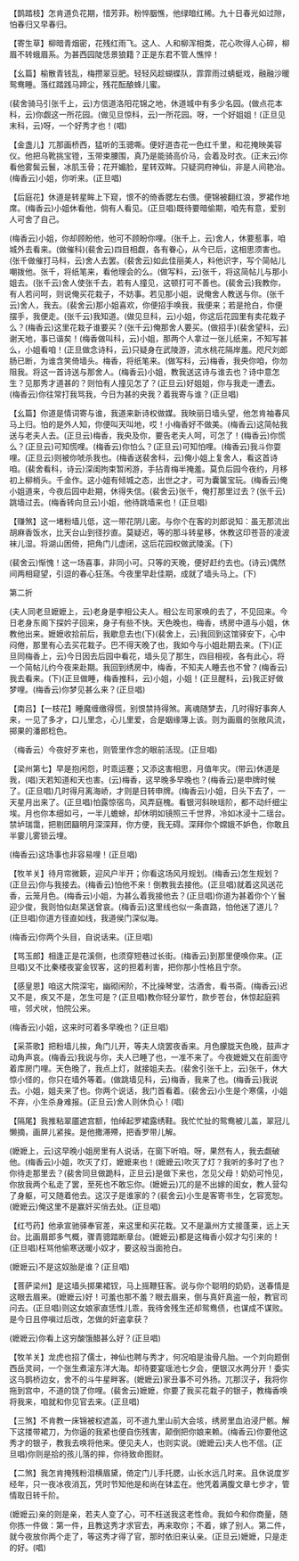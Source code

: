 <!-- { "loadSidebar": true } -->
【鹊踏枝】怎肯道负花期，惜芳菲。粉悴胭憔，他绿暗红稀。九十日春光如过隙，怕春归又早春归。

【寄生草】柳暗青烟密，花残红雨飞。这人、人和柳浑相类，花心吹得人心碎，柳眉不转蛾眉系。为甚西园陡恁景狼籍？正是东君不管人憔悴！

【幺篇】榆散青钱乱，梅攒翠豆肥。轻轻风趁蝴蝶队，霏霏雨过蜻蜓戏，融融沙暖鸳鸯睡。落红踏践马蹄尘，残花酝酿蜂儿蜜。

(裴舍骑马引张千上，云)方信道洛阳花锦之地，休道城中有多少名园。(做点花本科，云)你觑这一所花园。(做见旦惊科，云)一所花园。呀，一个好姐姐！(正旦见末科，云)呀，一个好秀才也！(唱)

【金盏儿】兀那画桥西，猛听的玉骢嘶。便好道杏花一色红千里，和花掩映美容仪。他把乌靴挑宝镫，玉带束腰围，真乃是能骑高价马，会着及时衣。(正末云)你看他雾鬓云鬟，冰肌玉骨；花开媚脸，星转双眸。只疑洞府神仙，非是人间艳冶。(梅香云)小姐，你听来。(正旦唱)

【后庭花】休道是转星眸上下窥，恨不的倚香腮左右偎。便锦被翻红浪，罗裙作地席。(梅香云)小姐休看他，倘有人看见。(正旦唱)既待要暗偷期，咱先有意，爱别人可舍了自己。

(梅香云)小姐，你却顾盼他，他可不顾盼你哩。(张千上，云)舍人，休要惹事，咱城外去看来。(做催科)(裴舍云)四目相觑，各有眷心，从今已后，这相思须害也。(张千做催打马科，云)舍人去罢。(裴舍云)如此佳丽美人，料他识字，写个简帖儿嘲拨他。张千，将纸笔来，看他理会的么。(做写料，云)张千，将这简帖儿与那小姐去。(张千云)舍人使张千去，若有人撞见，这顿打可不善也。(裴舍云)我教你，有人若问呵，则说俺买花栽子，不妨事。若见那小姐，说俺舍人教送与你。(张千云)舍人，我去。(裴舍云)那小姐喜欢，你便招手唤我，我便来；若是抢白，你便摆手，我便走。(张千云)我知道。(做见旦科，云)小姐，你这后花园里有卖花栽子么？(梅香云)这里花栽子谁要买？(张千云)俺那舍人要买。(做招手)(裴舍望科，云)谢天地，事已谐矣！(梅香做叫科，云)小姐，那两个人拿过一张儿纸来，不知写甚么，小姐看咱！(正旦做念诗科，云)只疑身在武陵游，流水桃花隔岸羞。咫尺刘郎肠已断，为谁含笑倚墙头。梅香，将纸笔来。(做写科，云)梅香，我央你咱，你勿阻我。将这一首诗送与那舍人。(梅香云)小姐，教我送这诗与谁去也？诗中意怎生？见那秀才道甚的？则怕有人撞见怎了？(正旦云)好姐姐，你与我走一遭去。(梅香云)你往常打我骂我，今日为甚的央我？着我寄与谁？(正旦唱)

【幺篇】你道是情词寄与谁，我道来新诗权做媒。我映丽日墙头望，他怎肯袖春风马上归。怕的是外人知，你便叫天叫地，哎！小梅香好不做美。(梅香云)这简帖我送与老夫人去。(正旦云)梅香，我央及你，要告老夫人呵，可怎了！(梅香云)你慌么？(正旦云)可知慌哩。(梅香云)你怕么？(正旦云)可知怕哩。(梅香云)我斗你耍哩。(正旦云)则被你唬杀我也。(梅香送裴舍科，云)俺小姐上复舍人，看这首诗咱。(裴舍看科，诗云)深闺拘束暂闲游，手拈青梅半掩羞。莫负后园今夜约，月移初上柳梢头。千金作。这小姐有倾城之态，出世之才，可为囊箧宝玩。(梅香云)俺小姐道来，今夜后园中赴期，休得失信。(裴舍云)张千，俺打那里过去？(张千云)跳墙过去。(梅香转向旦云)小姐，他待跳墙来也！(正旦唱)

【赚煞】这一堵粉墙儿低，这一带花阴儿密。与你个在客的刘郎说知：虽无那流出胡麻香饭水，比天台山到径抄直。莫疑迟，等的那斗转星移，休教这印苍苔的凌波袜儿湿。将湖山困倚，把角门儿虚闭，这后花园权做武陵溪。(下)

(裴舍云)惭愧！这一场喜事，非同小可。只等的天晚，便好赶约去也。(诗云)偶然间两相窥望，引逗的春心狂荡。今夜里早赴佳期，成就了墙头马上。(下)

第二折

(夫人同老旦嬷嬷上，云)老身是李相公夫人。相公左司家唤的去了，不见回来。今日老身东阁下探妗子回来，身子有些不快。天色晚也，梅香，绣房中道与小姐，休教他出来。嬷嬷收拾前后，我歇息去也(下)(裴舍上，云)我回到这馆驿安下，心中闷倦，那里有心去买花栽子。巴不得天晚了也，我如今与小姐赴期去来。(下)(正旦同梅香上，云)今日因去后园中看花，墙头见了那生，四目相视，各有此心，将一个简帖儿约今夜来赴期。我回到绣房中，梅香，不知夫人睡去也不曾？(梅香云)我去看来。(下)(正旦做睡，梅香推科，云)小姐，小姐！(正旦醒科，云)我正好做梦哩。(梅香云)你梦见甚么来？(正旦唱)

【南吕】【一枝花】睡魔缠缴得慌，别恨禁持得煞。离魂随梦去，几时得好事奔人来，一见了多才，口儿里念，心儿里爱，合是姻缘簿上该。则为画眉的张敞风流，掷果的潘郎稔色。

（梅香云）今夜好歹来也，则管里作念的眼前活现。(正旦唱)

【梁州第七】早是抱闲怨，时乖运蹇；又添这害相思，月值年灾。(带云)休道是我，(唱)天若知道和天也害。(云)梅香，这早晚多早晚也？(梅香云)是申牌时候了。(正旦唱)几时得月离海峤，才则是日转申牌。(梅香云)小姐，日头下去了，一天星月出来了。(正旦唱)怕露惊宿鸟，风弄庭槐。看银河斜映瑶阶，都不动纤细尘埃。月也你本细如弓，一半儿蟾蜍，却休明如镜照三千世界，冷如冰浸十二瑶台。禁垆瑞霭，把剔团圝明月深深拜，你方便，我无碍。深拜你个嫦娥不妒色，你敢且半霎儿雾锁云埋。

(梅香云)这场事也非容易哩！(正旦唱)

【牧羊关】待月帘微簌，迎风户半开；你看这场风月规划。(梅香云)怎生规划？(正旦云)你与我接去。(梅香云)怕他不来！倒教我去接他。(正旦唱)就着这风送花香，云笼月色。(梅香云)小姐，为甚么着我接他去？(正旦唱)你道为甚着你个丫鬟迎少俊，我则怕似赵杲送曾哀。(梅香云)这里线也似一条直路，怕他迷了道儿？(正旦唱)你道方径直如线，我道侯门深似海。

(梅香云)你两个头目，自说话来。(正旦唱)

【骂玉郎】相逢正是花溪侧，也须穿短巷过长街。(梅香云)到那里便唤你来。(正旦唱)又不比秦楼夜宴金钗客，这的担着利害，把你那小性格且宁奈。

【感皇恩】咱这大院深宅，幽砌闲阶，不比操琴堂，沽酒舍，看书斋。(梅香云)迟又不是，疾又不是，怎生可是？(正旦唱)教你轻分翠竹，款步苍台，休惊起庭鸦喧，邻犬吠，怕院公来。

(梅香云)小姐，这来时可着多早晚也？(正旦唱)

【采茶歌】把粉墙儿挨，角门儿开，等夫人烧罢夜香来。月色朦胧天色晚，鼓声才动角声哀。(梅香云)我说与你，夫人已睡了也，一准不来了。今夜嬷嬷又在前面守着库房门哩。天色晚了，我点上灯，就接姐夫去。(裴舍引张千上，云)张千，休大惊小怪的，你只在墙外等着。(做跳墙见科，云)梅香，我来了也。(梅香云)我说去。小姐，姐夫来了也。你两个说话，我门首看着。(裴舍云)小生是个寒儒，小姐不弃，小生杀身难报。(正旦云)舍人则休负心！(唱)

【隔尾】我推粘翠靥遮宫额，怕绰起罗裙露绣鞋。我忙忙扯的鸳鸯被儿盖，翠冠儿懒摘，画屏儿紧挨。是他撒滞殢，把香罗带儿解。

(嬷嬷上，云)这早晚小姐房里有人说话，在窗下听咱。呀，果然有人，我去觑破他。(梅香云)小姐，吹灭了灯，嬷嬷来也！(嬷嬷云)吹灭了灯？我听的多时了也？你待走那里去？(裴舍同旦做跪科，正旦云)是做下来也，怎见父母！奶奶可怜见，你放我两个私走了罢，至死也不敢忘你。(嬷嬷云)兀的是不出嫁的闺女，教人营勾了身躯，可又随着他去。这汉子是谁家的？(裴舍云)小生是客寄书生，乞容宽恕。(嬷嬷云)俺这里不是赢奸买俏去处。(正旦唱)

【红芍药】他承宣驰驿奉官差，来这里和买花栽。又不是瀛州方丈接蓬莱，远上天台。比画眉郎多气概，骤青骢踏断章台。(嬷嬷云)都是这梅香小奴才勾引来的！(正旦唱)枉骂他偷寒送暖小奴才，要这般当面抢白。

(嬷嬷云)不是这奴胎是谁？(正旦唱)

【菩萨梁州】是这墙头掷果裙钗，马上摇鞭狂客。说与你个聪明的奶奶，送春情是这眼去眉来。(嬷嬷云)好！可羞也那不羞？眼去眉来，倒与真奸真盗一般，教官司问去。(正旦唱)则这女娘家直恁性儿乖，我待舍残生还却鸳鸯债，也谋成不谋败。是今日且停嗔过后改，怎做的奸盗拿获？

(嬷嬷云)你看上这穷酸饿醋甚么好？(正旦唱)

【牧羊关】龙虎也招了儒士，神仙也聘与秀才，何况咱是浊骨凡胎。一个刘向题倒西岳灵祠，一个张生煮滚东洋大海。却待要宴瑶池七夕会，便银汉水两分开！委实这乌鹊桥边女，舍不的斗牛星畔客。(嬷嬷云)家丑事不可外扬。兀那汉子，我将你拖到宫中，不道的饶了你哩。(裴舍云)嬷嬷，你要了我买花栽子的银子，教梅香唤将我来，咱就和你见官去来。(正旦唱)

【三煞】不肯教一床锦被权遮盖，可不道九里山前大会垓，绣房里血泊浸尸骸。解下这搂带裙刀，为你逼的我紧也便自伤残害，颠倒把你娘来赖。(梅香云)你要他这秀才的银子，教我去唤将他来。便见夫人，也则实说。(嬷嬷云)夫人也不信。(正旦唱)你则是拾的孩儿落的摔，你待致命图财。

【二煞】我怎肯掩残粉泪横眉黛，倚定门儿手托腮，山长水远几时来。且休说度岁经年，只一夜冰夜消瓦，凭时节知他是和尚在钵盂在。他凭着满腹文章七步才，管情取日转千阶。

(嬷嬷云)亲的则是亲，若夫人变了心，可不枉送我这老性命。我如今和你商量，随你拣一件做：第一件，且教这秀才求官去，再来取你；不着，嫁了别人。第二件，就今夜放你两个走了，等这秀才得了官，那时依旧来认亲。(正旦云)嬷嬷，只是走的好。(唱)

